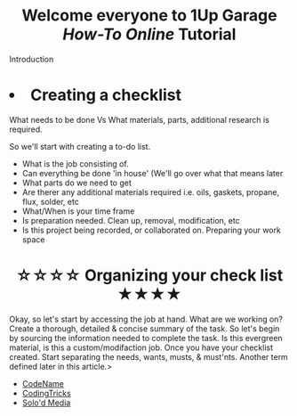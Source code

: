 <div><strong><h1 align="center">Welcome everyone to 1Up Garage <em>How-To Online</em> Tutorial</h1></div>
</strong>

<p> Introduction </p>

<h1> <li> Creating a checklist </h1></li>

  What needs to be done Vs What materials, parts, additional research is required. 

  So we'll start with creating a to-do list.
  <div>
  <ul>
    <li>What is the job consisting of.
    <li>Can everything be done 'in house' (We'll go over what that means later
    <li>What parts do we need to get
    <li>Are therer any additional materials required i.e. oils, gaskets, propane, flux, solder, etc
    <li>What/When is your time frame
    <li>Is preparation needed. Clean up, removal, modification, etc
    <li>Is this project being recorded, or collaborated on. Preparing your work space
    </li>
 </h1>
  </ul>
</div>
<div><h1><p> <h1 align="center">&#9734;&#9734;&#9734;&#9734; Organizing your check list &#9733;&#9733;&#9733;&#9733;</h1>
      Okay, so let's start by accessing the job at hand. What are we working on? Create a thorough, detailed & concise summary of the task.
      So let's begin by sourcing the information needed to complete the task. Is this evergreen material, is this a custom/modifaction job.
      Once you have your checklist created. Start separating the needs, wants, musts, & must'nts. Another term defined later in this article.>
    </div>
  </h1>
 </p>
 


<div>
  <ul>
    <li>
      <a href="https://www.example.org/" target="_blank">CodeName</a>
    <li>
      <a href="https://1UpGarage/" target="_blank">CodingTricks</a>
    <li>
      <a href="https://www.Website.com/" target="_blank">Solo'd Media</a>
    </li>
  </ul>
</div>






